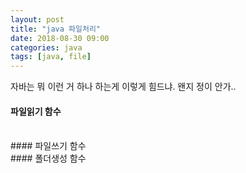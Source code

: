 ```yaml
---
layout: post
title: "java 파일처리"
date: 2018-08-30 09:00
categories: java
tags: [java, file]
---
```

자바는 뭐 이런 거 하나 하는게 이렇게 힘드냐. 왠지 정이 안가..
<br>
#### 파일읽기 함수
<script src="https://gist.github.com/min9nim/0a4be547ef2e2e43f33be3a2dc967352.js"></script>
<br>
#### 파일쓰기 함수
<script src="https://gist.github.com/min9nim/fe772fc19998dea52cf15d238258cc33.js"></script>
<br>
#### 폴더생성 함수
<script src="https://gist.github.com/min9nim/3faf0f6d3f7358a7d7a719db69b1882c.js"></script>


